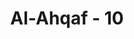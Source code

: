---
title: "Al-Ahqaf - 10"
no: 10
arabic_no: ١٠
ayah: قُلْ اَرَءَيْتُمْ اِنْ كَانَ مِنْ عِنْدِ اللّٰهِ وَكَفَرْتُمْ بِهٖ وَشَهِدَ شَاهِدٌ مِّنْۢ بَنِيْٓ اِسْرَاۤءِيْلَ عَلٰى مِثْلِهٖ فَاٰمَنَ وَاسْتَكْبَرْتُمْۗ اِنَّ اللّٰهَ لَا يَهْدِى الْقَوْمَ الظّٰلِمِيْنَ ࣖ 
translation: "Katakanlah, “Terangkanlah kepadaku, bagaimana pendapatmu jika sebenarnya (Al-Qur'an) ini datang dari Allah, dan kamu mengingkarinya, padahal ada seorang saksi dari Bani Israil yang mengakui (kebenaran) yang serupa dengan (yang disebut dalam) Al-Qur'an lalu dia beriman, kamu menyombongkan diri. Sungguh, Allah tidak memberi petunjuk kepada orang-orang yang zalim.”"
tafsir: "Allah memerintahkan kepada rasul-Nya agar menanyakan kepada orang-orang musyrik bagaimana pendapat mereka seandainya terbukti bahwa Al-Qur'an itu benar-benar dari Allah. Dengan kenyataan bahwa tidak seorang pun dapat menandinginya, terbukti bahwa Al-Qur'an itu bukan sihir dan bukan pula diada-adakan, sebagaimana yang mereka tuduhkan. Namun demikian, mereka tetap mendustakan dan mengingkarinya, sedangkan ada di antara Bani Israil yang lebih tahu dan berpengalaman serta lebih pintar daripada mereka, tetapi tetap mengakui kebenarannya. Apakah yang akan diperbuat Tuhan terhadap mereka? Bukankah Tuhan akan mengazab mereka karena keingkaran dan kesombongan itu. Dia tidak akan memberi petunjuk kepada mereka sehingga mereka semua menjadi orang yang paling sesat di dunia ini.\n\nYang dimaksud dengan seorang saksi yang berasal dari Bani Israil ialah 'Abdullah bin Salam, sesuai dengan hadis yang diriwayatkan oleh at-Tirmidhi, Ibnu Jarir, dan Ibnu Mardawaih dari 'Abdullah bin Salam sendiri. Ia menyatakan:\n\n\"Allah telah menurunkan ayat-ayat Al-Qur'an tentang diriku. Diturunkan tentang diriku ayat : wa syahida syahidun min Bani Israil 'ala mitslihi, dan ayat: Qul kafa billahi syahidan baini wa bainakum wa man 'indahu 'ilmul kitab.\" (Riwayat at-Tirmidhi)\n\nPernyataan 'Abdullah bin Salam ini dikuatkan oleh hadis Rasulullah saw: \n\nDari Sa'ad bin Abi Waqqas, ia berkata, \"Aku belum pernah mendengar Rasulullah saw mengatakan kepada seorang yang ada di muka bumi bahwa ia termasuk ahli surga, kecuali kepada 'Abdullah bin Salam; dan berhubungan dengan dirinya turun ayat: \"Wa syahida syahidun min bani Isra'ila 'ala mitslihi.\" (Riwayat al-Bukhari)\n\n'Abdullah bin Salam adalah seorang Yahudi penduduk kota Medinah. Ia mempelajari dan memahami dengan baik isi Taurat yang menyebutkan akan datang nanti nabi dan rasul terakhir yang berasal dari Nabi Ibrahim, dan dari jalur Nabi Ismail, di Jazirah Arab, yang membawa Al-Qur'an sebagai kitab yang diturunkan Allah kepadanya. Setelah Rasulullah saw hijrah ke Medinah, 'Abdullah memperhatikan sifat-sifat Rasulullah dan ajaran yang disampaikannya berupa ayat-ayat Al-Qur'an yang diturunkan Allah kepadanya.\n\nIa mengamati sikap Rasulullah terhadap sesama manusia dan sikap para pengikutnya yang telah mendalami agama baru itu. Akhirnya ia berkesimpulan bahwa Rasulullah dan ajaran agama yang dibawanya itu mempunyai ciri yang sama dengan yang diisyaratkan Taurat yang telah dipelajari dan diamalkannya. Demikian pula sifat-sifat para pengikut agama baru itu. Oleh karena itu, ia menyatakan diri masuk Islam dan menjadi pengikut Rasulullah saw.\n\nDengan demikian, dapat dipahami bahwa orang-orang Yahudi dan Nasrani yang benar-benar mengikuti dan meyakini Taurat dan Injil, pasti akan sampai kepada kesimpulan bahwa Al-Qur'an itu benar-benar dari Allah dan Muhammad saw itu benar-benar utusan-Nya sebagaimana yang telah dilakukan oleh 'Abdullah bin Salam.\n\nPada akhir ayat ini, Allah menegaskan bahwa orang-orang musyrik sebenarnya adalah orang-orang yang sombong dan mengingkari ayat-ayat Allah. Oleh karena itu, mereka telah menganiaya diri sendiri. Akibat sikap dan tindakan seperti itu, Allah tidak lagi memberikan petunjuk kepada mereka. Hal ini sesuai dengan sunatullah bahwa Allah tidak akan memberikan petunjuk kepada setiap orang zalim. Mereka mendapat kemurkaan Allah di dunia dan di akhirat."
---